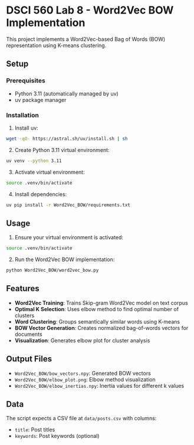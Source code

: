 # DSCI 560 Lab 8 - Word2Vec BOW Implementation

This project implements a Word2Vec-based Bag of Words (BOW) representation using K-means clustering.

## Setup

### Prerequisites
- Python 3.11 (automatically managed by uv)
- uv package manager

### Installation

1. Install uv:
```bash
wget -qO- https://astral.sh/uv/install.sh | sh
```

2. Create Python 3.11 virtual environment:
```bash
uv venv --python 3.11
```

3. Activate virtual environment:
```bash
source .venv/bin/activate
```

4. Install dependencies:
```bash
uv pip install -r Word2Vec_BOW/requirements.txt
```

## Usage

1. Ensure your virtual environment is activated:
```bash
source .venv/bin/activate
```

2. Run the Word2Vec BOW implementation:
```bash
python Word2Vec_BOW/word2vec_bow.py
```

## Features

- **Word2Vec Training**: Trains Skip-gram Word2Vec model on text corpus
- **Optimal K Selection**: Uses elbow method to find optimal number of clusters
- **Word Clustering**: Groups semantically similar words using K-means
- **BOW Vector Generation**: Creates normalized bag-of-words vectors for documents
- **Visualization**: Generates elbow plot for cluster analysis

## Output Files

- `Word2Vec_BOW/bow_vectors.npy`: Generated BOW vectors
- `Word2Vec_BOW/elbow_plot.png`: Elbow method visualization
- `Word2Vec_BOW/elbow_inertias.npy`: Inertia values for different k values

## Data

The script expects a CSV file at `data/posts.csv` with columns:
- `title`: Post titles
- `keywords`: Post keywords (optional)
